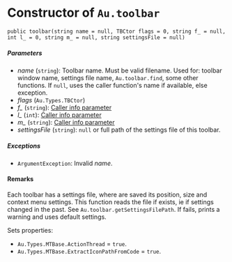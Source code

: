 # Constructor of `Au.toolbar`

```
public toolbar(string name = null, TBCtor flags = 0, string f_ = null, int l_ = 0, string m_ = null, string settingsFile = null)
```

##### Parameters

- *name*  (`string`):
    Toolbar name. Must be valid filename. Used for: toolbar window name, settings file name, `Au.toolbar.find`, some other functions. If `null`, uses the caller function's name if available, else exception.
- *flags*  (`Au.Types.TBCtor`)
- *f_*  (`string`):
    [Caller info parameter](../articles/Caller%20info%20parameter.html)
- *l_*  (`int`):
    [Caller info parameter](../articles/Caller%20info%20parameter.html)
- *m_*  (`string`):
    [Caller info parameter](../articles/Caller%20info%20parameter.html)
- *settingsFile*  (`string`):
    `null` or full path of the settings file of this toolbar.

##### Exceptions

- `ArgumentException`:
    Invalid *name*.

#### Remarks

Each toolbar has a settings file, where are saved its position, size and context menu settings. This function reads the file if exists, ie if settings changed in the past. See `Au.toolbar.getSettingsFilePath`. If fails, prints a warning and uses default settings.

Sets properties:

- `Au.Types.MTBase.ActionThread` = `true`.
- `Au.Types.MTBase.ExtractIconPathFromCode` = `true`.